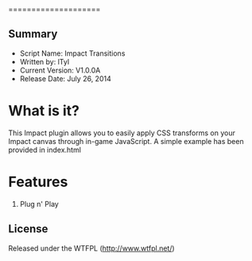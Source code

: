 ====================

## Summary ##

+ Script Name: Impact Transitions
+ Written by: lTyl 
+ Current Version: V1.0.0A
+ Release Date: July 26, 2014

# What is it? #

This Impact plugin allows you to easily apply CSS transforms on your Impact canvas through in-game JavaScript. A simple example has been provided in index.html

# Features #
1. Plug n' Play

## License ##
Released under the WTFPL (http://www.wtfpl.net/)